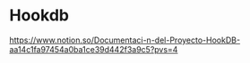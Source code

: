 # Hookdb
https://www.notion.so/Documentaci-n-del-Proyecto-HookDB-aa14c1fa97454a0ba1ce39d442f3a9c5?pvs=4
